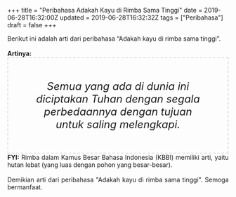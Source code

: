 +++
title = "Peribahasa Adakah Kayu di Rimba Sama Tinggi"
date = 2019-06-28T16:32:00Z
updated = 2019-06-28T16:32:32Z
tags = ["Peribahasa"]
draft = false
+++

<div dir="ltr" style="text-align: left;" trbidi="on"><div style="text-align: justify;">Berikut ini adalah arti dari peribahasa “Adakah kayu di rimba sama tinggi”.</div><br /><div style="text-align: justify;"><b>Artinya:</b></div><div style="border: 2px dashed #ddd; font-size: 24px; height: auto; margin: 0 auto; padding: 50px; text-align: center; width: auto;"><i>Semua yang ada di dunia ini diciptakan Tuhan dengan segala perbedaannya dengan tujuan untuk saling melengkapi.</i></div><div style="text-align: justify;"><b>FYI:</b> Rimba dalam Kamus Besar Bahasa Indonesia (KBBI) memiliki arti, yaitu hutan lebat (yang luas dengan pohon yang besar-besar).<br /><br /></div><div style="text-align: justify;">Demikian arti dari peribahasa "Adakah kayu di rimba sama tinggi". Semoga bermanfaat.</div></div>
